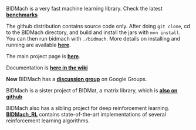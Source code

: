 

BIDMach is a very fast machine learning library. Check the latest <b><a href="https://github.com/BIDData/BIDMach/wiki/Benchmarks">benchmarks</a></b>

The github distribution contains source code only. After doing <code>git clone</code>, cd to the BIDMach directory, and build and install the jars with <code>mvn install</code>. You can then run bidmach with `./bidmach`. More details on installing and running are available <b><a href="https://github.com/BIDData/BIDMach/wiki/Installing-and-Running">here</a></b>.

The main project page is <b><a href="http://bid2.berkeley.edu/bid-data-project/">here</a></b>.

Documentation is <b><a href="https://github.com/BIDData/BIDMach/wiki">here in the wiki</a></b>

<b>New</b> BIDMach has a <b><a href="https://groups.google.com/forum/#!forum/bidmach-users-group">discussion group</a></b> on Google Groups.

BIDMach is a sister project of BIDMat, a matrix library, which is 
<b><a href="https://github.com/BIDData/BIDMat">also on github</a></b>

BIDMach also has a sibling project for deep reinforcement learning. <b><a href="https://github.com/BIDData/BIDMach_RL">BIDMach_RL</a></b> contains state-of-the-art implementations of several reinforcement learning algorithms.
